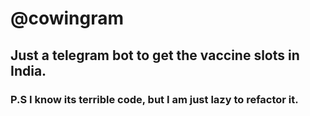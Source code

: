# @cowingram

## Just a telegram bot to get the vaccine slots in India.


### P.S I know its terrible code, but I am just lazy to refactor it. 
